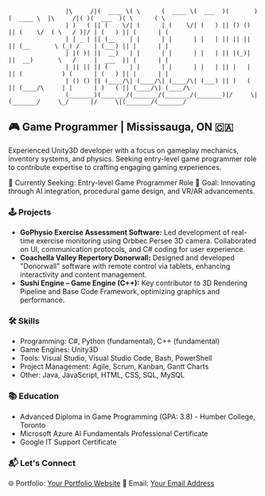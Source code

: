 <!--
**niccojacinto/niccojacinto** is a ✨ _special_ ✨ repository because its `README.md` (this file) appears on your GitHub profile.

Here are some ideas to get you started:

- 🔭 I’m currently working on ...
- 🌱 I’m currently learning ...
- 👯 I’m looking to collaborate on ...
- 🤔 I’m looking for help with ...
- 💬 Ask me about ...
- 📫 How to reach me: ...
- 😄 Pronouns: ...
- ⚡ Fun fact: ...
-->

```
                |\     /|(  ____ \( \      (  ____ \(  ___  )(       )(  ____ \  |\     /|( )(  ___  )( \      ( \      
                | )   ( || (    \/| (      | (    \/| (   ) || () () || (    \/  ( \   / )|/ | (   ) || (      | (      
                | | _ | || (__    | |      | |      | |   | || || || || (__       \ (_) /    | (___) || |      | |      
                | |( )| ||  __)   | |      | |      | |   | || |(_)| ||  __)       \   /     |  ___  || |      | |      
                | || || || (      | |      | |      | |   | || |   | || (           ) (      | (   ) || |      | |      
                | () () || (____/\| (____/\| (____/\| (___) || )   ( || (____/\     | |      | )   ( || (____/\| (____/\
                (_______)(_______/(_______/(_______/(_______)|/     \|(_______/     \_/      |/     \|(_______/(_______/
```

## 🎮 Game Programmer | Mississauga, ON 🇨🇦

Experienced Unity3D developer with a focus on gameplay mechanics, inventory systems, and physics. Seeking entry-level game programmer role to contribute expertise to crafting engaging gaming experiences.

🔭 Currently Seeking: Entry-level Game Programmer Role
🚀 Goal: Innovating through AI integration, procedural game design, and VR/AR advancements.

### 🕹️ Projects
- **GoPhysio Exercise Assessment Software:** Led development of real-time exercise monitoring using Orbbec Persee 3D camera. Collaborated on UI, communication protocols, and C# coding for user experience.
- **Coachella Valley Repertory Donorwall:** Designed and developed "Donorwall" software with remote control via tablets, enhancing interactivity and content management.
- **Sushi Engine – Game Engine (C++):** Key contributor to 3D Rendering Pipeline and Base Code Framework, optimizing graphics and performance.

### 🛠️ Skills
- Programming: C#, Python (fundamental), C++ (fundamental)
- Game Engines: Unity3D
- Tools: Visual Studio, Visual Studio Code, Bash, PowerShell
- Project Management: Agile, Scrum, Kanban, Gantt Charts
- Other: Java, JavaScript, HTML, CSS, SQL, MySQL

### 📚 Education
- Advanced Diploma in Game Programming (GPA: 3.8) - Humber College, Toronto
- Microsoft Azure AI Fundamentals Professional Certificate
- Google IT Support Certificate

### 📬 Let's Connect
🌐 Portfolio: [Your Portfolio Website](https://niccojacinto.wixsite.com/divinyx/portfolio)
📧 Email: [Your Email Address](mailto:niccolo.jacinto@gmail.com)

